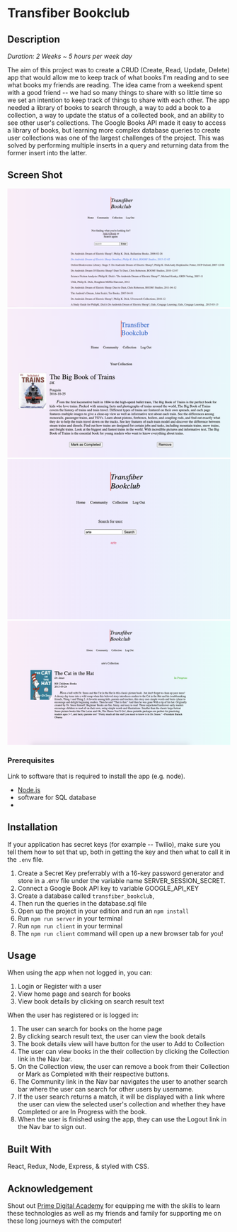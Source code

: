 
# Transfiber Bookclub

## Description

_Duration: 2 Weeks ~ 5 hours per week day_

The aim of this project was to create a CRUD (Create, Read, Update, Delete) app that would allow me to keep track of what books I'm reading and to see what books my friends are reading. The idea came from a weekend spent with a good friend -- we had so many things to share with so little time so we set an intention to keep track of things to share with each other.
The app needed a library of books to search through, a way to add a book to a collection, a way to update the status of a collected book, and an ability to see other user's collections. The Google Books API made it easy to access a library of books, but learning more complex database queries to create user collections was one of the largest challenges of the project. This was solved by performing multiple inserts in a query and returning data from the former insert into the latter. 

## Screen Shot
![Search-View](wireframes/search.png)
![User-Collection](wireframes/collection.png)
![User-Search](wireframes/user-search.png)
![Community-Collection](wireframes/community-collection.png)

### Prerequisites

Link to software that is required to install the app (e.g. node).

- [Node.js](https://nodejs.org/en/)
- software for SQL database
- 

## Installation


If your application has secret keys (for example --  Twilio), make sure you tell them how to set that up, both in getting the key and then what to call it in the `.env` file.

1. Create a Secret Key preferrably with a 16-key password generator and store in a .env file under the variable name SERVER_SESSION_SECRET.
2. Connect a Google Book API key to variable GOOGLE_API_KEY
3. Create a database called `transfiber_bookclub`,
4. Then run the queries in the database.sql file
5. Open up the project in your edition and run an `npm install`
6. Run `npm run server` in your terminal
7. Run `npm run client` in your terminal
8. The `npm run client` command will open up a new browser tab for you!

## Usage
When using the app when not logged in, you can:
1. Login or Register with a user
2. View home page and search for books
3. View book details by clicking on search result text

When the user has registered or is logged in:
1. The user can search for books on the home page
2. By clicking search result text, the user can view the book details
3. The book details view will have button for the user to Add to Collection
4. The user can view books in the their collection by clicking the Collection link in the Nav bar.
5. On the Collection view, the user can remove a book from their Collection or Mark as Completed with their respective buttons.
6. The Community link in the Nav bar navigates the user to another search bar where the user can search for other users by username.
7. If the user search returns a match, it will be displayed with a link where the user can view the selected user's collection and whether they have Completed or are In Progress with the book.
8. When the user is finished using the app, they can use the Logout link in the Nav bar to sign out.


## Built With

React, Redux, Node, Express, & styled with CSS.

## Acknowledgement
Shout out [Prime Digital Academy](www.primeacademy.io) for equipping me with the skills to learn these technologies as well as my friends and family for supporting me on these long journeys with the computer!
